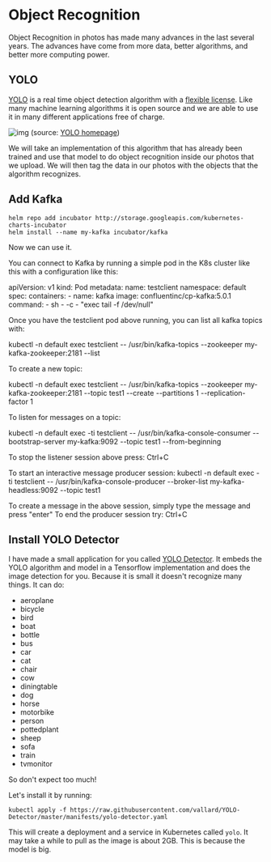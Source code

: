 # Object Recognition

Object Recognition in photos has made many advances in the last several years.  The advances have come from more data, better algorithms, and better more computing power. 

## YOLO

[YOLO](https://pjreddie.com/darknet/yolo/) is a real time object detection algorithm with a [flexible license](https://github.com/pjreddie/darknet/blob/master/LICENSE.fuck).  Like many machine learning algorithms it is open source and we are able to use it in many different applications free of charge. 

![img](https://pjreddie.com/media/image/Screen_Shot_2018-03-24_at_10.48.42_PM.png)
(source: [YOLO homepage](https://pjreddie.com/darknet/yolo/))

We will take an implementation of this algorithm that has already been trained and use that model to do object recognition inside our photos that we upload.  We will then tag the data in our photos with the objects that the algorithm recognizes.

## Add Kafka

```
helm repo add incubator http://storage.googleapis.com/kubernetes-charts-incubator
helm install --name my-kafka incubator/kafka
```  

Now we can use it.

You can connect to Kafka by running a simple pod in the K8s cluster like this with a configuration like this:

  apiVersion: v1
  kind: Pod
  metadata:
    name: testclient
    namespace: default
  spec:
    containers:
    - name: kafka
      image: confluentinc/cp-kafka:5.0.1
      command:
        - sh
        - -c
        - "exec tail -f /dev/null"

Once you have the testclient pod above running, you can list all kafka
topics with:

  kubectl -n default exec testclient -- /usr/bin/kafka-topics --zookeeper my-kafka-zookeeper:2181 --list

To create a new topic:

  kubectl -n default exec testclient -- /usr/bin/kafka-topics --zookeeper my-kafka-zookeeper:2181 --topic test1 --create --partitions 1 --replication-factor 1

To listen for messages on a topic:

  kubectl -n default exec -ti testclient -- /usr/bin/kafka-console-consumer --bootstrap-server my-kafka:9092 --topic test1 --from-beginning

To stop the listener session above press: Ctrl+C

To start an interactive message producer session:
  kubectl -n default exec -ti testclient -- /usr/bin/kafka-console-producer --broker-list my-kafka-headless:9092 --topic test1

To create a message in the above session, simply type the message and press "enter"
To end the producer session try: Ctrl+C




## Install YOLO Detector

I have made a small application for you called [YOLO Detector](https://github.com/vallard/YOLO-Detector).  It embeds the YOLO algorithm and model in a Tensorflow implementation and does the image detection for you.  Because it is small it doesn't recognize many things.  It can do: 


* aeroplane
* bicycle
* bird
* boat
* bottle
* bus
* car
* cat
* chair
* cow
* diningtable
* dog
* horse
* motorbike
* person
* pottedplant
* sheep
* sofa
* train
* tvmonitor

So don't expect too much!  

Let's install it by running:

```
kubectl apply -f https://raw.githubusercontent.com/vallard/YOLO-Detector/master/manifests/yolo-detector.yaml
```
This will create a deployment and a service in Kubernetes called `yolo`.  It may take a while to pull as the image is about 2GB.  This is because the model is big. 


